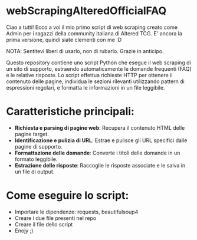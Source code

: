 # webScrapingAlteredOfficialFAQ
Ciao a tutti!
Ecco a voi il mio primo script di web scraping creato come Admin per i ragazzi della community italiana di Altered TCG.
E' ancora la prima versione, quindi siate clementi con me :D

NOTA: Sentitevi liberi di usarlo, non di rubarlo.
Grazie in anticipo.

Questo repository contiene uno script Python che esegue il web scraping di un sito di supporto, estraendo automaticamente le domande frequenti (FAQ) e le relative risposte. Lo script effettua richieste HTTP per ottenere il contenuto delle pagine, individua le sezioni rilevanti utilizzando pattern di espressioni regolari, e formatta le informazioni in un file leggibile.

# Caratteristiche principali:
- **Richiesta e parsing di pagine web**: Recupera il contenuto HTML delle pagine target.
- **Identificazione e pulizia di URL**: Estrae e pulisce gli URL specifici dalle pagine di supporto.
- **Formattazione delle domande**: Converte i titoli delle domande in un formato leggibile.
- **Estrazione delle risposte**: Raccoglie le risposte associate e le salva in un file di output.

# Come eseguire lo script:
- Importare le dipendenze: requests, beautifulsoup4
- Creare i due file presenti nel repo
- Creare il file dello script
- Enojy ;)
